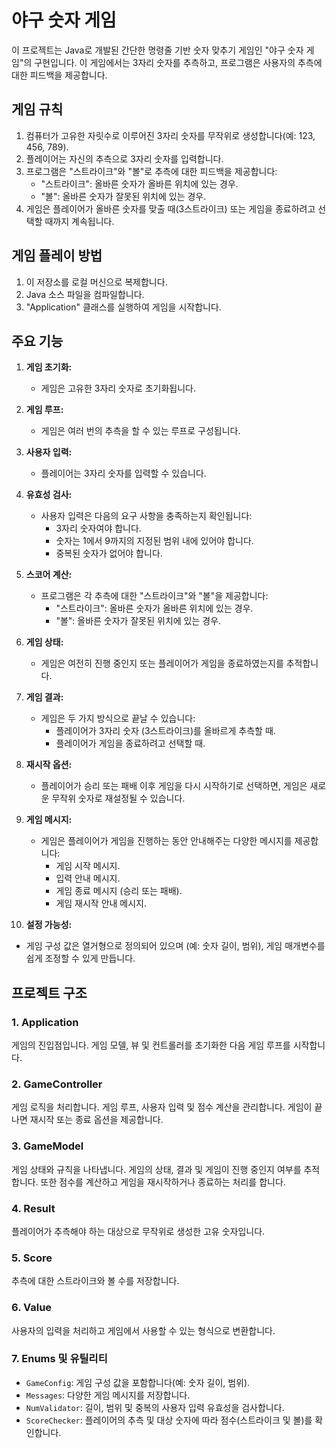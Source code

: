 # 야구 숫자 게임

이 프로젝트는 Java로 개발된 간단한 명령줄 기반 숫자 맞추기 게임인 "야구 숫자 게임"의 구현입니다. 이 게임에서는 3자리 숫자를 추측하고, 프로그램은 사용자의 추측에 대한 피드백을 제공합니다.

## 게임 규칙
1. 컴퓨터가 고유한 자릿수로 이루어진 3자리 숫자를 무작위로 생성합니다(예: 123, 456, 789).
2. 플레이어는 자신의 추측으로 3자리 숫자를 입력합니다.
3. 프로그램은 "스트라이크"와 "볼"로 추측에 대한 피드백을 제공합니다:
    - "스트라이크": 올바른 숫자가 올바른 위치에 있는 경우.
    - "볼": 올바른 숫자가 잘못된 위치에 있는 경우.
4. 게임은 플레이어가 올바른 숫자를 맞출 때(3스트라이크) 또는 게임을 종료하려고 선택할 때까지 계속됩니다.

## 게임 플레이 방법
1. 이 저장소를 로컬 머신으로 복제합니다.
2. Java 소스 파일을 컴파일합니다.
3. "Application" 클래스를 실행하여 게임을 시작합니다.

## 주요 기능

1. **게임 초기화:**
    - 게임은 고유한 3자리 숫자로 초기화됩니다.

2. **게임 루프:**
    - 게임은 여러 번의 추측을 할 수 있는 루프로 구성됩니다.

3. **사용자 입력:**
    - 플레이어는 3자리 숫자를 입력할 수 있습니다.

4. **유효성 검사:**
    - 사용자 입력은 다음의 요구 사항을 충족하는지 확인됩니다:
        - 3자리 숫자여야 합니다.
        - 숫자는 1에서 9까지의 지정된 범위 내에 있어야 합니다.
        - 중복된 숫자가 없어야 합니다.

5. **스코어 계산:**
    - 프로그램은 각 추측에 대한 "스트라이크"와 "볼"을 제공합니다:
        - "스트라이크": 올바른 숫자가 올바른 위치에 있는 경우.
        - "볼": 올바른 숫자가 잘못된 위치에 있는 경우.

6. **게임 상태:**
    - 게임은 여전히 진행 중인지 또는 플레이어가 게임을 종료하였는지를 추적합니다.

7. **게임 결과:**
    - 게임은 두 가지 방식으로 끝날 수 있습니다:
        - 플레이어가 3자리 숫자 (3스트라이크)를 올바르게 추측할 때.
        - 플레이어가 게임을 종료하려고 선택할 때.

8. **재시작 옵션:**
    - 플레이어가 승리 또는 패배 이후 게임을 다시 시작하기로 선택하면, 게임은 새로운 무작위 숫자로 재설정될 수 있습니다.

9. **게임 메시지:**
    - 게임은 플레이어가 게임을 진행하는 동안 안내해주는 다양한 메시지를 제공합니다:
        - 게임 시작 메시지.
        - 입력 안내 메시지.
        - 게임 종료 메시지 (승리 또는 패배).
        - 게임 재시작 안내 메시지.

10. **설정 가능성:**
- 게임 구성 값은 열거형으로 정의되어 있으며 (예: 숫자 길이, 범위), 게임 매개변수를 쉽게 조정할 수 있게 만듭니다.

## 프로젝트 구조

### 1. Application
게임의 진입점입니다. 게임 모델, 뷰 및 컨트롤러를 초기화한 다음 게임 루프를 시작합니다.

### 2. GameController
게임 로직을 처리합니다. 게임 루프, 사용자 입력 및 점수 계산을 관리합니다. 게임이 끝나면 재시작 또는 종료 옵션을 제공합니다.

### 3. GameModel
게임 상태와 규칙을 나타냅니다. 게임의 상태, 결과 및 게임이 진행 중인지 여부를 추적합니다. 또한 점수를 계산하고 게임을 재시작하거나 종료하는 처리를 합니다.

### 4. Result
플레이어가 추측해야 하는 대상으로 무작위로 생성한 고유 숫자입니다.

### 5. Score
추측에 대한 스트라이크와 볼 수를 저장합니다.

### 6. Value
사용자의 입력을 처리하고 게임에서 사용할 수 있는 형식으로 변환합니다.

### 7. Enums 및 유틸리티
- `GameConfig`: 게임 구성 값을 포함합니다(예: 숫자 길이, 범위).
- `Messages`: 다양한 게임 메시지를 저장합니다.
- `NumValidator`: 길이, 범위 및 중복의 사용자 입력 유효성을 검사합니다.
- `ScoreChecker`: 플레이어의 추측 및 대상 숫자에 따라 점수(스트라이크 및 볼)를 확인합니다.